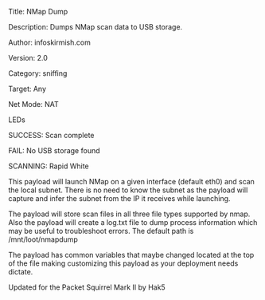 Title:	     	NMap Dump

Description:	Dumps NMap scan data to USB storage.

Author: 		infoskirmish.com

Version:		2.0

Category:		sniffing

Target: 		Any

Net Mode:		NAT


LEDs

SUCCESS:		Scan complete

FAIL:			No USB storage found

SCANNING:		Rapid White

This payload will launch NMap on a given interface (default eth0) and scan the local subnet. There is no need to know the subnet as the payload will capture and infer the subnet from the IP it receives while launching. 

The payload will store scan files in all three file types supported by nmap. Also the payload will create a log.txt file to dump process information which may be useful to troubleshoot errors. The default path is /mnt/loot/nmapdump

The payload has common variables that maybe changed located at the top of the file making customizing this payload as your deployment needs dictate. 

Updated for the Packet Squirrel Mark II by Hak5
